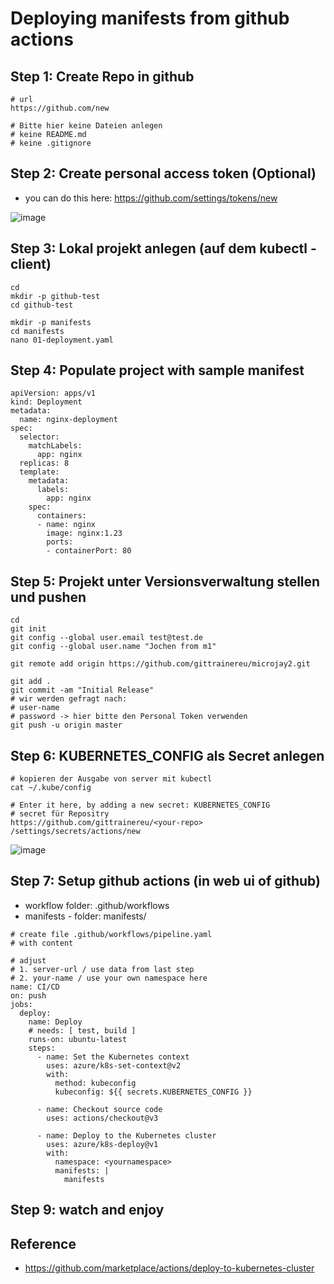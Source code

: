 # Deploying manifests from github actions 

## Step 1: Create Repo in github 

```
# url
https://github.com/new

# Bitte hier keine Dateien anlegen
# keine README.md
# keine .gitignore

```

## Step 2: Create personal access token (Optional) 

  * you can do this here: https://github.com/settings/tokens/new

![image](https://github.com/jmetzger/training-microservices-docker-kubernetes/assets/1933318/1ff54521-7f4d-4edb-8cba-f0c20a30782b)


## Step 3: Lokal projekt anlegen (auf dem kubectl - client) 

```
cd
mkdir -p github-test
cd github-test 
```

```
mkdir -p manifests
cd manifests
nano 01-deployment.yaml 
```

## Step 4: Populate project with sample manifest 

```
apiVersion: apps/v1
kind: Deployment
metadata:
  name: nginx-deployment
spec:
  selector:
    matchLabels:
      app: nginx
  replicas: 8
  template:
    metadata:
      labels:
        app: nginx
    spec:
      containers:
      - name: nginx
        image: nginx:1.23
        ports:
        - containerPort: 80
```

## Step 5: Projekt unter Versionsverwaltung stellen und pushen 

```
cd
git init
git config --global user.email test@test.de
git config --global user.name "Jochen from m1"
```

```
git remote add origin https://github.com/gittrainereu/microjay2.git
```

```
git add .
git commit -am "Initial Release"
# wir werden gefragt nach:
# user-name
# password -> hier bitte den Personal Token verwenden 
git push -u origin master 
```

## Step 6: KUBERNETES_CONFIG als Secret anlegen 

```
# kopieren der Ausgabe von server mit kubectl
cat ~/.kube/config
```

```
# Enter it here, by adding a new secret: KUBERNETES_CONFIG
# secret für Repositry
https://github.com/gittrainereu/<your-repo> /settings/secrets/actions/new
```


![image](https://github.com/jmetzger/training-microservices-docker-kubernetes/assets/1933318/89e4fdc1-bcdb-4e69-8db6-3f630eff7655)

## Step 7: Setup github actions (in web ui of github)

  * workflow folder: .github/workflows
  * manifests - folder: manifests/
  
```
# create file .github/workflows/pipeline.yaml
# with content 
```

```
# adjust
# 1. server-url / use data from last step 
# 2. your-name / use your own namespace here
name: CI/CD
on: push
jobs:
  deploy:
    name: Deploy
    # needs: [ test, build ]
    runs-on: ubuntu-latest
    steps:
      - name: Set the Kubernetes context
        uses: azure/k8s-set-context@v2
        with:
          method: kubeconfig
          kubeconfig: ${{ secrets.KUBERNETES_CONFIG }}

      - name: Checkout source code
        uses: actions/checkout@v3

      - name: Deploy to the Kubernetes cluster
        uses: azure/k8s-deploy@v1
        with:
          namespace: <yournamespace>
          manifests: |
            manifests

```

## Step 9: watch and enjoy 




## Reference 

  * https://github.com/marketplace/actions/deploy-to-kubernetes-cluster
